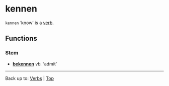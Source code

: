 # kennen

`kennen` ‘know’ is a [verb](../../index.md).

## Functions

### Stem

- **[bekennen](../../b/be/bekennen.md)** *vb.* ‘admit’

----

Back up to: [Verbs](../../index.md) | [Top](../../../index.md)
